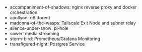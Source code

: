 - accompaniment-of-shadows:
  nginx reverse proxy and docker orchestration
- apollyon:
  qBittorent
- madonna-of-the-wasps:
  Tailscale Exit Node and subnet relay
- silence-under-snow:
  pi-hole
- sower:
  media streaming
- storm-bird:
  Prometheus/Grafana Monitoring
- transfigured-night:
  Postgres Service
